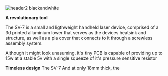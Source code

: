 ![header2 blackandwhite](https://user-images.githubusercontent.com/69592035/174971621-459735b6-8dd4-40cf-bbd7-e07db0abd27f.png)

**A revolutionary tool**

The SV-7 is a small and ligthweight handheld laser device, comprised of a 3d printed alluminium lower that serves as the devices heatsink and structure, as well as a pla cover that connects to it through a screwless assembly system.

Although it might look unasuming, it's tiny PCB is capable of providing up to 15w at a stable 5v with a single squeeze of it's pressure sensitive resistor

**Timeless design**
The SV-7
And at only 18mm thick, the 
